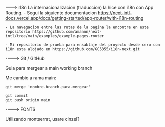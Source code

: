 


---> i18n
 La internacionalizacion (traduccion) la hice con i18n con App Routing.
    - Segui la siguiente documentacion https://next-intl-docs.vercel.app/docs/getting-started/app-router/with-i18n-routing

    - La navegacion entre las rutas de la pagina la encontre en este repositorio https://github.com/amannn/next-intl/tree/main/examples/example-pages-router

    - Mi repositorio de prueba para ensablaje del proyecto desde cero con i18n esta alojado en https://github.com/GC5355/i18n-next.git


----> Git / GitHub

Guia para mergear a main working branch

Me cambio a rama main:

 
    git merge 'nombre-branch-para-mergear'

    git commit
    git push origin main




---->  FONTS 

Utilizando montserrat, usare cinzel?